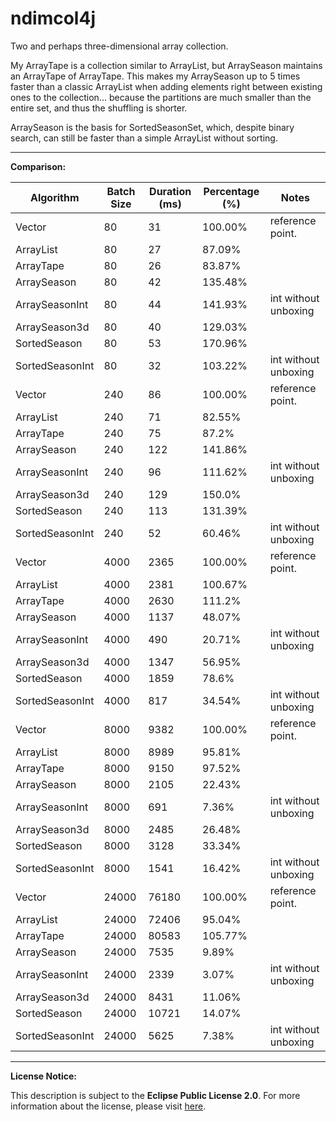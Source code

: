 # ndimcol4j
Two and perhaps three-dimensional array collection.

My ArrayTape is a collection similar to ArrayList, but ArraySeason maintains an ArrayTape of ArrayTape. This makes my ArraySeason up to 5 times faster than a classic ArrayList when adding elements right between existing ones to the collection... because the partitions are much smaller than the entire set, and thus the shuffling is shorter.

ArraySeason is the basis for SortedSeasonSet, which, despite binary search, can still be faster than a simple ArrayList without sorting.


---

**Comparison:**

| Algorithm    | Batch Size | Duration (ms) | Percentage (%) | Notes            |
|--------------|------------|---------------|----------------|------------------|
Vector         |  80    |  31 |  100.00%  |reference point.|
ArrayList      |  80    |  27 |  87.09%||
ArrayTape      |  80    |  26 |  83.87%||
ArraySeason    |  80    |  42 |  135.48%||
ArraySeasonInt |  80    |  44 |  141.93%|int without unboxing|
ArraySeason3d  |  80    |  40 |  129.03%||
SortedSeason   |  80    |  53 |  170.96%||
SortedSeasonInt|  80    |  32 |  103.22%|int without unboxing|
Vector         |  240    |  86 |  100.00%  |reference point.|
ArrayList      |  240    |  71 |  82.55%||
ArrayTape      |  240    |  75 |  87.2%||
ArraySeason    |  240    |  122 |  141.86%||
ArraySeasonInt |  240    |  96 |  111.62%|int without unboxing|
ArraySeason3d  |  240    |  129 |  150.0%||
SortedSeason   |  240    |  113 |  131.39%||
SortedSeasonInt|  240    |  52 |  60.46%|int without unboxing|
Vector         |  4000    |  2365 |  100.00%  |reference point.|
ArrayList      |  4000    |  2381 |  100.67%||
ArrayTape      |  4000    |  2630 |  111.2%||
ArraySeason    |  4000    |  1137 |  48.07%||
ArraySeasonInt |  4000    |  490 |  20.71%|int without unboxing|
ArraySeason3d  |  4000    |  1347 |  56.95%||
SortedSeason   |  4000    |  1859 |  78.6%||
SortedSeasonInt|  4000    |  817 |  34.54%|int without unboxing|
Vector         |  8000    |  9382 |  100.00%  |reference point.|
ArrayList      |  8000    |  8989 |  95.81%||
ArrayTape      |  8000    |  9150 |  97.52%||
ArraySeason    |  8000    |  2105 |  22.43%||
ArraySeasonInt |  8000    |  691 |  7.36%|int without unboxing|
ArraySeason3d  |  8000    |  2485 |  26.48%||
SortedSeason   |  8000    |  3128 |  33.34%||
SortedSeasonInt|  8000    |  1541 |  16.42%|int without unboxing|
Vector         |  24000    |  76180 |  100.00%  |reference point.|
ArrayList      |  24000    |  72406 |  95.04%||
ArrayTape      |  24000    |  80583 |  105.77%||
ArraySeason    |  24000    |  7535 |  9.89%||
ArraySeasonInt |  24000    |  2339 |  3.07%|int without unboxing|
ArraySeason3d  |  24000    |  8431 |  11.06%||
SortedSeason   |  24000    |  10721 |  14.07%||
SortedSeasonInt|  24000    |  5625 |  7.38%|int without unboxing|


---

**License Notice:**

This description is subject to the **Eclipse Public License 2.0**. For more information about the license, please visit [here](https://www.eclipse.org/legal/epl-2.0/).



